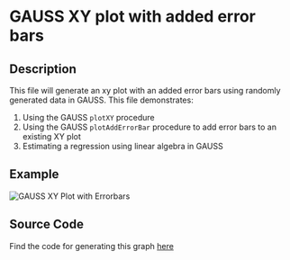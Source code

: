 # GAUSS XY plot with added error bars

## Description
This file will generate an xy plot with an added error bars using randomly generated data in GAUSS. This file demonstrates:
1.  Using the GAUSS `plotXY` procedure
2.  Using the GAUSS `plotAddErrorBar` procedure to add error bars to an existing XY plot
3. Estimating a regression using linear algebra in GAUSS


## Example
![GAUSS XY Plot with Errorbars](https://github.com/ec78/gauss-plot-library/blob/master/images/xy_add_error_bars_default.jpeg)

## Source Code
Find the code for generating this graph [here](https://github.com/ec78/gauss-plot-library/blob/master/src/xy_add_error_bars.gss)
